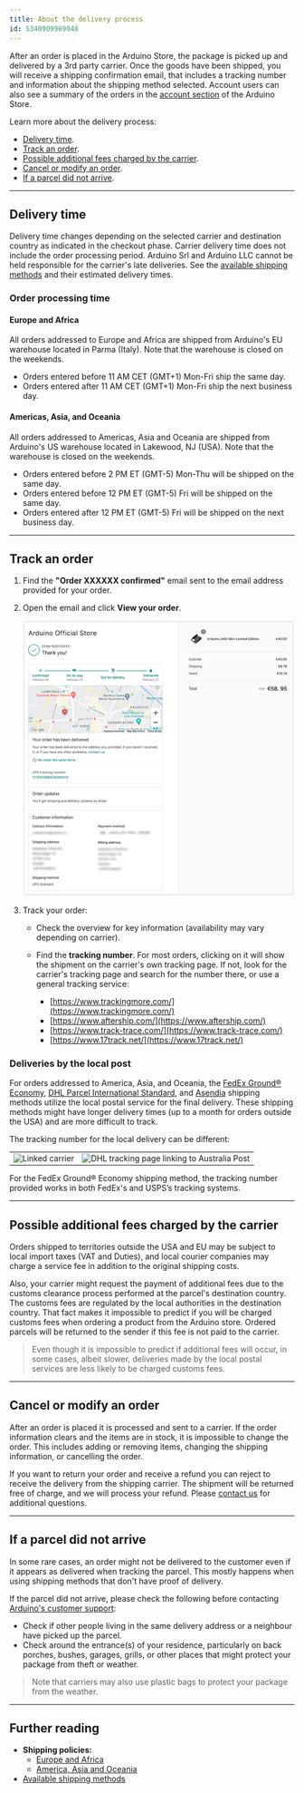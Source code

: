 ```yaml
---
title: About the delivery process
id: 5340909969948
---
```


After an order is placed in the Arduino Store, the package is picked up and delivered by a 3rd party carrier. Once the goods have been shipped, you will receive a shipping confirmation email, that includes a tracking number and information about the shipping method selected. Account users can also see a summary of the orders in the [account section](https://store.arduino.cc/account) of the Arduino Store.

Learn more about the delivery process:

* <a href="#delivery-time">Delivery time</a>.
* <a href="#track-an-order">Track an order</a>.
* <a href="#possible-fees">Possible additional fees charged by the carrier</a>.
* <a href="#cancel-or-modify-an-order">Cancel or modify an order</a>.
* <a href="#if-a-parcel-did-not-arrive">If a parcel did not arrive</a>.

---

<a id="delivery-time"></a>

## Delivery time

Delivery time changes depending on the selected carrier and destination country as indicated in the checkout phase. Carrier delivery time does not include the order processing period. Arduino Srl and Arduino LLC cannot be held responsible for the carrier's late deliveries. See the [available shipping methods](https://support.arduino.cc/hc/en-us/articles/5340856700188) and their estimated delivery times.

### Order processing time

#### Europe and Africa

All orders addressed to Europe and Africa are shipped from Arduino's EU warehouse located in Parma (Italy). Note that the warehouse is closed on the weekends.

* Orders entered before 11 AM CET (GMT+1) Mon-Fri ship the same day.
* Orders entered after 11 AM CET (GMT+1) Mon-Fri ship the next business day.

#### Americas, Asia, and Oceania

All orders addressed to Americas, Asia and Oceania are shipped from Arduino's US warehouse located in Lakewood, NJ (USA). Note that the warehouse is closed on the weekends.

* Orders entered before 2 PM ET (GMT-5) Mon-Thu will be shipped on the same day.
* Orders entered before 12 PM ET (GMT-5) Fri will be shipped on the same day.
* Orders entered after 12 PM ET (GMT-5) Fri will be shipped on the next business day.

---

<a id="track-an-order"></a>

## Track an order

1. Find the **"Order XXXXXX confirmed"** email sent to the email address provided for your order.
2. Open the email and click **View your order**.

   ![Order overview](img/order-overview_0.5.png)

3. Track your order:

   * Check the overview for key information (availability may vary depending on carrier).
   * Find the **tracking number**. For most orders, clicking on it will show the shipment on the carrier's own tracking page. If not, look for the carrier's tracking page and search for the number there, or use a general tracking service:

     * [https://www.trackingmore.com/](https://www.trackingmore.com/)
     * [https://www.aftership.com/](https://www.aftership.com/)
     * [https://www.track-trace.com/](https://www.track-trace.com/)
     * [https://www.17track.net/](https://www.17track.net/)

<a id="devliveries-by-the-local-post"></a>

### Deliveries by the local post

For orders addressed to America, Asia, and Oceania, the [FedEx Ground® Economy](https://www.fedex.com/en-us/shipping/ground/economy.html), [DHL Parcel International Standard](https://www.dhl.com/us-en/home/ecommerce-solutions/shipping-services.html), and [Asendia](https://www.asendia.com/) shipping methods utilize the local postal service for the final delivery. These shipping methods might have longer delivery times (up to a month for orders outside the USA) and are more difficult to track.

The tracking number for the local delivery can be different:

<table class="img-captions">
  <tr>
    <td style="vertical-align: bottom;"><img src="https://content.arduino.cc/assets/asendia-local-tracking-number.png" alt="Linked carrier "tracking number" on Asendia tracking page."></td>
    <td><img src="https://content.arduino.cc/assets/dhl-local-tracking-number.png" alt="DHL tracking page linking to Australia Post"></td>
  </tr>
</table>

For the FedEx Ground® Economy shipping method, the tracking number provided works in both FedEx's and USPS’s tracking systems.

---

<a id="possible-fees"></a>

## Possible additional fees charged by the carrier

Orders shipped to territories outside the USA and EU may be subject to local import taxes (VAT and Duties), and local courier companies may charge a service fee in addition to the original shipping costs.

Also, your carrier might request the payment of additional fees due to the customs clearance process performed at the parcel's destination country. The customs fees are regulated by the local authorities in the destination country. That fact makes it impossible to predict if you will be charged customs fees when ordering a product from the Arduino store. Ordered parcels will be returned to the sender if this fee is not paid to the carrier.

>Even though it is impossible to predict if additional fees will occur, in some cases, albeit slower, deliveries made by the local postal services are less likely to be charged customs fees.

---

<a id="cancel-or-modify-an-order"></a>

## Cancel or modify an order

After an order is placed it is processed and sent to a carrier. If the order information clears and the items are in stock, it is impossible to change the order. This includes adding or removing items, changing the shipping information, or cancelling the order.

If you want to return your order and receive a refund you can reject to receive the delivery from the shipping carrier. The shipment will be returned free of charge, and we will process your refund. Please [contact us](https://www.arduino.cc/en/contact-us/) for additional questions.

---

<a id="if-a-parcel-did-not-arrive"></a>

## If a parcel did not arrive

In some rare cases, an order might not be delivered to the customer even if it appears as delivered when tracking the parcel. This mostly happens when using shipping methods that don't have proof of delivery.

If the parcel did not arrive, please check the following before contacting [Arduino's customer support](https://store.arduino.cc/store-support):

* Check if other people living in the same delivery address or a neighbour have picked up the parcel.
* Check around the entrance(s) of your residence, particularly on back porches, bushes, garages, grills, or other places that might protect your package from theft or weather.

> Note that carriers may also use plastic bags to protect your package from the weather.

---

## Further reading

* **Shipping policies:**
  * [Europe and Africa](https://store.arduino.cc/pages/shipping-policy?selectedStore=eu)
  * [America, Asia and Oceania](https://store-usa.arduino.cc/pages/shipping-policy?selectedStore=us)
* [Available shipping methods](https://support.arduino.cc/hc/en-us/articles/5340856700188-Available-shipping-methods)
